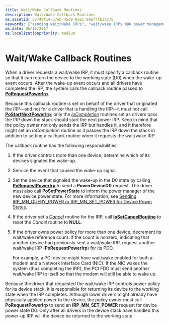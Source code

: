```yaml
---
title: Wait/Wake Callback Routines
description: Wait/Wake Callback Routines
ms.assetid: 55749f14-37eb-45d9-8a2c-9ebf7fb3bc75
keywords: ["sending wait/wake IRPs", "wait/wake IRPs WDK power management , sending", "callback routines WDK power management"]
ms.date: 06/16/2017
ms.localizationpriority: medium
---
```


# Wait/Wake Callback Routines





When a driver requests a wait/wake IRP, it must specify a callback routine so that it can return the device to the working state (D0) when the wake-up event occurs. After the wake-up event occurs and all drivers have completed the IRP, the system calls the callback routine passed to [**PoRequestPowerIrp**](/windows-hardware/drivers/ddi/wdm/nf-wdm-porequestpowerirp).

Because this callback routine is set on behalf of the driver that originated the IRP—and not for a driver that is handling the IRP—it must not call [**PoStartNextPowerIrp**](/windows-hardware/drivers/ddi/ntifs/nf-ntifs-postartnextpowerirp); only the [*IoCompletion*](/windows-hardware/drivers/ddi/wdm/nc-wdm-io_completion_routine) routines set as drivers pass the IRP down the stack should start the next power IRP. Keep in mind that the policy owner not only sends the IRP but handles it, and it therefore might set an *IoCompletion* routine as it passes the IRP down the stack in addition to setting a callback routine when it requests the wait/wake IRP.

The callback routine has the following responsibilities:

1.  If the driver controls more than one device, determine which of its devices signaled the wake-up.

2.  Service the event that caused the wake-up signal.

3.  Set the device that signaled the wake-up in the D0 state by calling [**PoRequestPowerIrp**](/windows-hardware/drivers/ddi/wdm/nf-wdm-porequestpowerirp) to send a **PowerDeviceD0** request. The driver must also call [**PoSetPowerState**](/windows-hardware/drivers/ddi/ntifs/nf-ntifs-posetpowerstate) to inform the power manager of the new device power state. For more information, see [Sending IRP\_MN\_QUERY\_POWER or IRP\_MN\_SET\_POWER for Device Power States](sending-irp-mn-query-power-or-irp-mn-set-power-for-device-power-states.md).

4.  If the driver set a [*Cancel*](/windows-hardware/drivers/ddi/wdm/nc-wdm-driver_cancel) routine for the IRP, call [**IoSetCancelRoutine**](/windows-hardware/drivers/ddi/wdm/nf-wdm-iosetcancelroutine) to reset the *Cancel* routine to **NULL**.

5.  If the driver owns power policy for more than one device, decrement its wait/wake reference count. If the count is nonzero, indicating that another device had previously sent a wait/wake IRP, request another wait/wake IRP (**PoRequestPowerIrp**) for its PDO.

    For example, a PCI device might have wait/wake enabled for both a modem and a Network Interface Card (NIC). If the NIC wakes the system (thus completing the IRP), the PCI FDO must send another wait/wake IRP to itself so that the modem will still be able to wake up.

Because the driver that requested the wait/wake IRP controls power policy for its device stack, it is responsible for returning its device to the working state when the IRP completes. Although lower drivers might already have physically applied power to the device, the policy owner must call **PoRequestPowerIrp** to send an **IRP\_MN\_SET\_POWER** request for device power state D0. Only after all drivers in the device stack have handled this power-up IRP will the device be returned to the working state.

 

